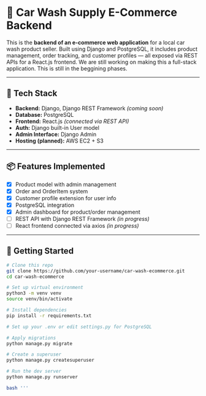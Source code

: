 # 🚗 Car Wash Supply E-Commerce Backend

This is the **backend of an e-commerce web application** for a local car wash product seller. Built using Django and PostgreSQL, it includes product management, order tracking, and customer profiles — all exposed via REST APIs for a React.js frontend. We are still working on making this a full-stack application. This is still in the beggining phases. 

---

## 🔧 Tech Stack

- **Backend:** Django, Django REST Framework *(coming soon)*
- **Database:** PostgreSQL
- **Frontend:** React.js *(connected via REST API)*
- **Auth:** Django built-in User model
- **Admin Interface:** Django Admin
- **Hosting (planned):** AWS EC2 + S3

---

## 📦 Features Implemented

- [x] Product model with admin management
- [x] Order and OrderItem system
- [x] Customer profile extension for user info
- [x] PostgreSQL integration
- [x] Admin dashboard for product/order management
- [ ] REST API with Django REST Framework *(in progress)*
- [ ] React frontend connected via axios *(in progress)*

---

## 🚀 Getting Started

```bash
# Clone this repo
git clone https://github.com/your-username/car-wash-ecommerce.git
cd car-wash-ecommerce

# Set up virtual environment
python3 -m venv venv
source venv/bin/activate

# Install dependencies
pip install -r requirements.txt

# Set up your .env or edit settings.py for PostgreSQL

# Apply migrations
python manage.py migrate

# Create a superuser
python manage.py createsuperuser

# Run the dev server
python manage.py runserver

bash '''



